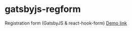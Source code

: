 # gatsbyjs-regform
Registration form (GatsbyJS & react-hook-form)
[Demo link](http://gatsbyjs-regform.s3-website-ap-southeast-1.amazonaws.com)

